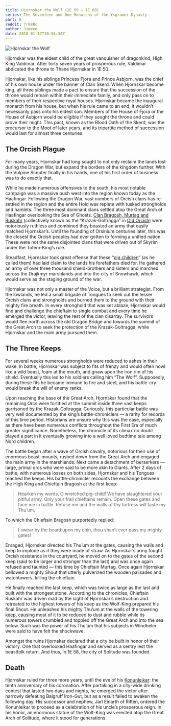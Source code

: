 ```yaml
---
title: Hjornskar the Wolf (1E 50 — 1E 60)
series: The Seventeen and One Monarchs of the Ysgramor Dynasty
part: 8
reddit: 7r088c
author: Jimeee
date: 2018-01-17T10:56:34Z
---
```


![Hjornskar the Wolf][banner]

Hjornskar was the eldest child of the great vanquisher of dragonkind, High King
Valdimar. After forty seven years of prosperous rule, Valdimar abdicated the
throne to Thane Hjornskar in 1E 50.

Hjornskar, like his siblings Princess Fjora and Prince Asbjorn, was the chief of
his own house under the banner of Clan Skerd. When Hjornskar become king, all
three siblings made a pact to ensure that the succession of the throne would
remain within their immediate family, and only pass on to members of their
respective royal houses. Hjornskar became the inaugural monarch from his house,
but when his rule came to an end, it wouldn’t necessarily pass onto his eldest
son. Members of the House of Fjora or the House of Asbjorn would be eligible if
they sought the throne and could prove their might. This pact, known as the
Blood Oath of the Skerd, was the precursor to the Moot of later years, and its
tripartite method of succession would last for almost three centuries.

## The Orcish Plague

For many years, Hjornskar had long sought to not only reclaim the lands lost
during the Dragon War, but expand the borders of the kingdom further. With the
Vulpine Scepter finally in his hands, one of his first order of business was to
do exactly that.

While he made numerous offensives to the south, his most notable campaign was a
massive push west into the region known today as the Haafingar. Following the
Dragon War, vast numbers of Orcish clans has re-settled in the region and the
entire Hold was replete with tusked strongholds and hamlets. The three most
dominant clans settled atop the Great Arch of Haafingar overlooking the Sea of
Ghosts. [Clan Bragosh, Murtag and Ruskahr][0] (collectively known as the
“Krazak-Goltragga” in [Old Orcish][1]) were notoriously ruthless and combined
they boasted an army that easily matched Hjornskar’s. Until the founding of
Orsinium centuries later, this was the closest the Orcish peoples had ever
gotten to forming a unified nation. These were not the same disjointed clans
that were driven out of Skyrim under the Totem-King’s rule.

Steadfast, Hjornskar took great offense that these “[pig children][2]” (as he
called them) had laid claim to the lands his forefathers died for. He gathered
an army of over three thousand shield-brothers and sisters and marched across
the Drajkmyr marshlands and into the city of Snowhawk, which would serve as the
staging ground of the war.

Hjornskar was not only a master of the Voice, but a brilliant strategist. From
the lowlands, he led a small brigade of Tongues to seek out the lesser Orcish
clans and strongholds and burned them to the ground with their mighty fire
breath. In every stronghold that was set ablaze, Hjornskar would find and
challenge the chieftain to single combat and every time he emerged the victor,
leaving the rest of the clan disarray. The survivors would flee north across the
old Dragon Bridge and towards the summit of the Great Arch to seek the
protection of the Krazak-Goltragga, while Hjornskar and the main army pursued
them.

## The Three Keeps

For several weeks numerous strongholds were reduced to ashes in their wake. In
battle, Hjornskar was subject to fits of frenzy and would often howl like a wild
beast, foam at the mouth, and gnaw upon the iron rim of his shield. Eventually
this led to his soldiers calling him “The Wolf”. Supposedly, during these fits
he became immune to fire and steel, and his battle-cry would break the will of
enemy ranks.

Upon reaching the base of the Great Arch, Hjornskar found that the remaining
Orcs were fortified at the summit inside three vast keeps garrisoned by the
Krazak-Goltragga. Curiously, this particular battle was very well documented by
the king’s battle-chroniclers — a rarity for records of this time period.
Historians are unsure why this was the case, especially as there have been
numerous conflicts throughout the First Era of much greater significance.
Nonetheless, the chronicle of its climax no doubt played a part in it eventually
growing into a well loved bedtime tale among Nord children.

The battle began after a wave of Orcish cavalry, notorious for their use of
enormous beast-mounts, rushed down from the Great Arch and engaged the main army
in the marshlands. Next came a detachment of berserkers — large, primal orcs who
were said to be more akin to Giants. After 2 days of battle, with numerous
losses on both sides, Hjornskar and his Tongues reached the keeps. His
battle-chronicler recounts the exchange between the High King and Chieftain
Bragosh at the first keep:

> Hearken my words, O wretched pig-child! We have slaughtered your pitiful
> army. Only your frail chieftains remain. Open these gates and face me in
> battle. Refuse me and the walls of thy fortress will taste my Thu’um.

To which the Chieftain Bragosh purportedly replied:

> I swear by the beard upon my chin, thou shan’t ever pass my mighty gates!

Enraged, Hjornskar directed his Thu’um at the gates, causing the walls and keep
to implode as if they were made of straw. As Hjornskar’s army fought Orcish
resistance in the courtyard, he moved on to the gates of the second keep (said
to be larger and stronger than the last) and was once again refused and
taunted — this time by Chieftain Murtag. Once again Hjornskar bellowed a mighty
Shout that utterly pulverized the wooden palisades and watchtowers, killing the
chieftain.

He finally reached the last keep, which was twice as large as the last and built
with the strongest stone. According to the chronicles, Chieftain Ruskahr was
driven mad by the sight of Hjornskar’s destruction and retreated to the highest
towers of his keep as the Wolf-King prepared his final Shout. He unleashed his
mighty Thu’um at the walls of the towering keep, causing most of it to be
reduced to dust and rubble while its numerous towers crumbled and toppled off
the Great Arch and into the sea below. Such was the power of his Thu’um that his
subjects in Windhelm were said to have felt the shockwave.

Amongst the ruins Hjornskar declared that a city be built in honor of their
victory. One that overlooked Haafingar and served as a sentry lest the beastfolk
return. And thus, in 1E 58, the city of Solitude was founded.

## Death

Hjornskar ruled for three more years, until the eve of his [Konunleikar][3]: the
tenth anniversary of his coronation. After partaking in a city-wide drinking
contest that lasted two days and nights, he emerged the victor after narrowly
defeating Balgruff Iron-Gut, but as a result failed to awaken the following day.
His successor and nephew, Jarl Einarth of Riften, ordered the Konunleikar to
proceed as a celebration of his uncle’s prosperous reign. In his honor, an
enormous statue of the Wolf-King was erected atop the Great Arch of Solitude,
where it stood for generations.

[0]: https://en.uesp.net/wiki/Lore:Orc_Clans_and_Symbology
[1]: https://en.uesp.net/wiki/Lore:Old_Orcish
[2]: https://en.uesp.net/wiki/Lore:The_Pig_Children
[3]: https://en.uesp.net/wiki/Lore:Konunleikar
[banner]: ./7r08cc/banner-hjornskar.png
